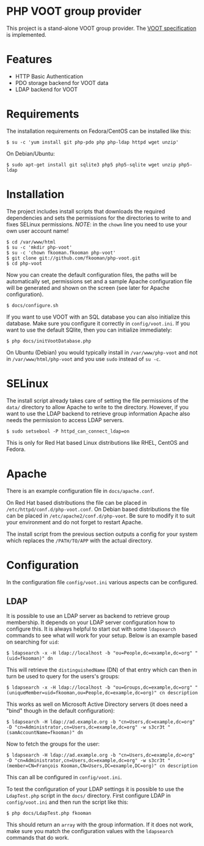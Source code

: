 # PHP VOOT group provider

This project is a stand-alone VOOT group provider. The 
[VOOT specification](http://www.openvoot.org/) is implemented.

# Features
* HTTP Basic Authentication
* PDO storage backend for VOOT data
* LDAP backend for VOOT

# Requirements
The installation requirements on Fedora/CentOS can be installed like this:

    $ su -c 'yum install git php-pdo php php-ldap httpd wget unzip'

On Debian/Ubuntu:

    $ sudo apt-get install git sqlite3 php5 php5-sqlite wget unzip php5-ldap

# Installation
The project includes install scripts that downloads the required dependencies
and sets the permissions for the directories to write to and fixes SELinux 
permissions. *NOTE*: in the `chown` line you need to use your own user account 
name!

    $ cd /var/www/html
    $ su -c 'mkdir php-voot'
    $ su -c 'chown fkooman.fkooman php-voot'
    $ git clone git://github.com/fkooman/php-voot.git
    $ cd php-voot

Now you can create the default configuration files, the paths will be 
automatically set, permissions set and a sample Apache configuration file will 
be generated and shown on the screen (see later for Apache configuration).

    $ docs/configure.sh

If you want to use VOOT with an SQL database you can also initialize this
database. Make sure you configure it correctly in `config/voot.ini`. If 
you want to use the default SQlite, then you can initialize immediately:

    $ php docs/initVootDatabase.php

On Ubuntu (Debian) you would typically install in `/var/www/php-voot` and not in
`/var/www/html/php-voot` and you use `sudo` instead of `su -c`.

# SELinux
The install script already takes care of setting the file permissions of the
`data/` directory to allow Apache to write to the directory. However, if you
want to use the LDAP backend to retrieve group information Apache also needs
the permission to access LDAP servers.

    $ sudo setsebool -P httpd_can_connect_ldap=on

This is only for Red Hat based Linux distributions like RHEL, CentOS and 
Fedora.

# Apache
There is an example configuration file in `docs/apache.conf`. 

On Red Hat based distributions the file can be placed in 
`/etc/httpd/conf.d/php-voot.conf`. On Debian based distributions the file can
be placed in `/etc/apache2/conf.d/php-voot`. Be sure to modify it to suit your 
environment and do not forget to restart Apache. 

The install script from the previous section outputs a config for your system
which replaces the `/PATH/TO/APP` with the actual directory.

# Configuration
In the configuration file `config/voot.ini` various aspects can be configured. 

## LDAP 
It is possible to use an LDAP server as backend to retrieve group membership.
It depends on your LDAP server configuration how to configure this. It is 
always helpful to start out with some `ldapsearch` commands to see what will 
work for your setup. Below is an example based on searching for `uid`:

    $ ldapsearch -x -H ldap://localhost -b "ou=People,dc=example,dc=org" "(uid=fkooman)" dn

This will retrieve the `distinguishedName` (DN) of that entry which can then in
turn be used to query for the users's groups:

    $ ldapsearch -x -H ldap://localhost -b "ou=Groups,dc=example,dc=org" "(uniqueMember=uid=fkooman,ou=People,dc=example,dc=org)" cn description

This works as well on Microsoft Active Directory servers (it does need a "bind" 
though in the default configuration):

    $ ldapsearch -H ldap://ad.example.org -b "cn=Users,dc=example,dc=org" -D "cn=Administrator,cn=Users,dc=example,dc=org" -w s3cr3t "(samAccountName=fkooman)" dn

Now to fetch the groups for the user:

    $ ldapsearch -H ldap://ad.example.org -b "cn=Users,dc=example,dc=org" -D "cn=Administrator,cn=Users,dc=example,dc=org" -w s3cr3t "(member=CN=François Kooman,CN=Users,DC=example,DC=org)" cn description

This can all be configured in `config/voot.ini`.

To test the configuration of your LDAP settings it is possible to use the 
`LdapTest.php` script in the `docs/` directory. First configure LDAP in 
`config/voot.ini` and then run the script like this:

    $ php docs/LdapTest.php fkooman

This should return an `array` with the group information. If it does not work,
make sure you match the configuration values with the `ldapsearch` commands 
that do work.
